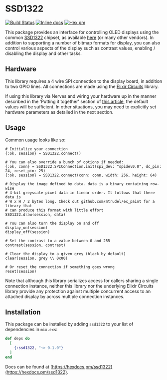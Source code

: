 # SSD1322

[![Build Status](https://travis-ci.org/mtrudel/ssd1322.svg?branch=master)](https://travis-ci.org/mtrudel/ssd1322)
[![Inline docs](http://inch-ci.org/github/mtrudel/ssd1322.svg?branch=master&style=flat)](http://inch-ci.org/github/mtrudel/ssd1322)
[![Hex.pm](https://img.shields.io/hexpm/v/ssd1322.svg?style=flat-square)](https://hex.pm/packages/ssd1322)

This package provides an interface for controlling OLED displays using the common 
[SSD1322](https://www.newhavendisplay.com/app_notes/SSD1322.pdf) chipset, as 
available [here](https://www.aliexpress.com/item/32988174566.html) (or many other vendors).
In addition to supporting a number of bitmap formats for display, you can also control various
aspects of the display such as contrast values, enabling / disabling the display and other tasks.

## Hardware

This library requires a 4 wire SPI connection to the display board, in addition to two GPIO lines. 
All connections are made using the [Elixir Circuits](https://elixir-circuits.github.io) library.

If using this library via Nerves and wiring your hardware up in the manner described in the 'Putting it together' section of [this article](https://www.balena.io/blog/build-a-raspberry-pi-powered-train-station-oled-sign-for-your-desk/),
the default values will be sufficient. In other situations, you may need to explicitly set hardware
parameters as detailed in the next section.

## Usage

Common usage looks like so:

```
# Initialize your connection
{:ok, session} = SSD1322.connect()

# You can also override a bunch of options if needed:
{:ok, conn} = SSD1322.SPIConnection.init(spi_dev: "spidev0.0", dc_pin: 24, reset_pin: 25)
{:ok, session} = SSD1322.connect(conn: conn, width: 256, height: 64)

# Display the image defined by data. data is a binary containing row-wise 
# 4-bit greyscale pixel data in linear order. It follows that there data is
# W x H / 2 bytes long. Check out github.com/mtrudel/ex_paint for a library that
# can produce this format with little effort
SSD1322.draw(session, data)

# You can also turn the display on and off
display_on(session)
display_off(session)

# Set the contrast to a value between 0 and 255
contrast(session, contrast)

# Clear the display to a given grey (black by default)
clear(session, grey \\ 0x00)

# Or reset the connection if something goes wrong
reset(session)
```

Note that although this library serializes access for callers sharing a single connection instance, 
neither this library nor the underlying Elixir Circuits library provide any protection against multiple
concurrent access to an attached display by across multiple connection instances.

## Installation

This package can be installed by adding `ssd1322` to your list of dependencies in `mix.exs`:

```elixir
def deps do
  [
    {:ssd1322, "~> 0.1.0"}
  ]
end
```

Docs can be found at [https://hexdocs.pm/ssd1322](https://hexdocs.pm/ssd1322).

